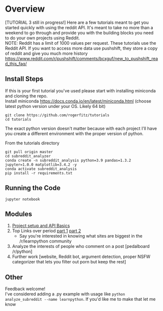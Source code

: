 # Overview
[TUTORIAL 3 still in progress!]
Here are a few tutorials meant to get you started quickly with using the reddit API. It's meant to take no more than a weekend to go through and provide you with the building blocks you need to do your own projects using Reddit.  
NOTE: Reddit has a limit of 1000 values per request. These tutorials use the Reddit API. If you want to access more data use pushshift, they store a copy of reddit and give you much more history https://www.reddit.com/r/pushshift/comments/bcxguf/new_to_pushshift_read_this_faq/
## Install Steps
If this is your first tutorial you've used please start with installing miniconda and cloning the repo.  
Install miniconda https://docs.conda.io/en/latest/miniconda.html (choose latest python version under your OS. Likely 64 bit)
```
git clone https://github.com/rogerfitz/tutorials
cd tutorials
```
The exact python version doesn't matter because with each project I'll have you create a different environment with the proper version of python.

From the tutorials directory
```
git pull origin master
cd subreddit_analyzer
conda create -n subreddit_analysis python=3.9 pandas=1.3.2 jupyter=1.0.0 matplotlib=3.4.2 -y
conda activate subreddit_analysis
pip install -r requirements.txt
```

## Running the Code
```
jupyter notebook
```

## Modules
1. [Project setup and API Basics](https://github.com/rogerfitz/tutorials/blob/master/subreddit_analysis/0_Setup.ipynb)
1. Top Links over period [part 1](https://github.com/rogerfitz/tutorials/blob/master/subreddit_analysis/1_Top_Links.ipynb) [part 2](https://github.com/rogerfitz/tutorials/blob/master/subreddit_analysis/2_Top_Links_with_Basic_Cleaning.ipynb)
   - Say you're interested in knowing what sites are biggest in the /r/learnpython community
1. Analyze the interests of people who comment on a post [pedalboard /r/python]
1. Further work [website, Reddit bot, argument detection, proper NSFW categorizer that lets you filter out porn but keep the rest]

## Other
Feedback welcome!  
I've considered adding a .py example with usage like `python analyze_subreddit --name learnpython`. If you'd like me to make that let me know
